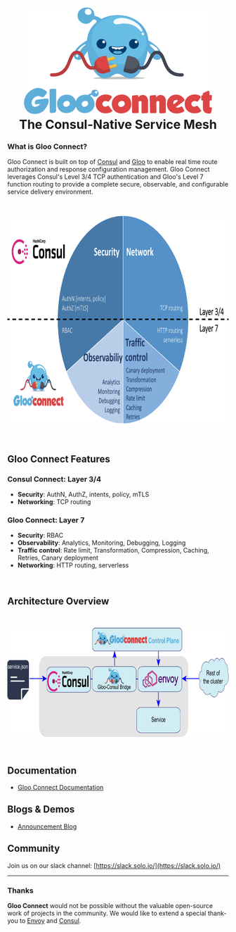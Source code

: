 

<h1 align="center">
    <img src="docs/GlooConnect.png" alt="GlooConnect" width="428" height="242">
  <br>
  The Consul-Native Service Mesh
</h1>

### What is Gloo Connect?

Gloo Connect is built on top of [Consul](https://github.com/hashicorp/consul) and [Gloo](https://github.com/solo-io/gloo) to enable real time route authorization and response configuration management. Gloo Connect leverages Consul's Level 3/4 TCP authentication and Gloo's Level 7 function routing to provide a complete secure, observable, and configurable service delivery environment.

<BR>
<p align="center">
    <img src="docs/figures/overview.png" alt="GlooConnect_overview" width="800" height="478">
</p>

<BR>
    
## Gloo Connect Features
### Consul Connect: Layer 3/4
* **Security**: AuthN, AuthZ, intents, policy, mTLS
* **Networking**: TCP routing 
### Gloo Connect: Layer 7
* **Security**: RBAC
* **Observability**: Analytics, Monitoring, Debugging, Logging
* **Traffic control**: Rate limit, Transformation, Compression, Caching, Retries, Canary deployment
* **Networking**: HTTP routing, serverless
<BR>
    

## Architecture Overview
<BR>
<p align="center">
    <img src="docs/figures/architecture.png" alt="GlooConnect_architecture" width="800" height="248">
</p>
<BR>

## Documentation
* [Gloo Connect Documentation](https://connect.solo.io)


Blogs & Demos
-----
* [Announcement Blog](https://medium.com/solo-io/)

Community
-----
Join us on our slack channel: [https://slack.solo.io/](https://slack.solo.io/)

---

### Thanks

**Gloo Connect** would not be possible without the valuable open-source work of projects in the community. We would like to extend 
a special thank-you to [Envoy](https://www.envoyproxy.io) and [Consul](https://github.com/hashicorp/consul).
